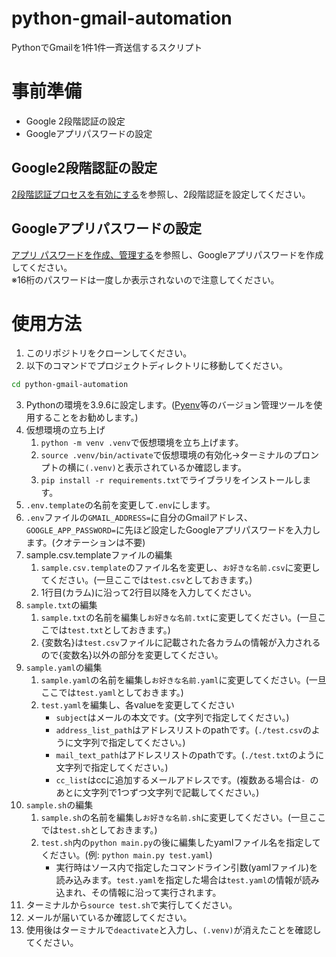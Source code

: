 # python-gmail-automation
PythonでGmailを1件1件一斉送信するスクリプト

# 事前準備
- Google 2段階認証の設定
- Googleアプリパスワードの設定

## Google2段階認証の設定
[2段階認証プロセスを有効にする](https://support.google.com/accounts/answer/185839?hl=ja&co=GENIE.Platform%3DDesktop&oco=0)を参照し、2段階認証を設定してください。

## Googleアプリパスワードの設定
[アプリ パスワードを作成、管理する](https://myaccount.google.com/apppasswords)を参照し、Googleアプリパスワードを作成してください。<br>
※16桁のパスワードは一度しか表示されないので注意してください。

# 使用方法
1. このリポジトリをクローンしてください。
2. 以下のコマンドでプロジェクトディレクトリに移動してください。
```bash
cd python-gmail-automation
```
3. Pythonの環境を3.9.6に設定します。([Pyenv](https://github.com/pyenv/pyenv)等のバージョン管理ツールを使用することをお勧めします。)
4. 仮想環境の立ち上げ
   1. ```python -m venv .venv```で仮想環境を立ち上げます。
   2. ```source .venv/bin/activate```で仮想環境の有効化→ターミナルのプロンプトの横に`(.venv)`と表示されているか確認します。
   3. ```pip install -r requirements.txt```でライブラリをインストールします。
5. `.env.template`の名前を変更して`.env`にします。
6. `.env`ファイルの`GMAIL_ADDRESS=`に自分のGmailアドレス、`GOOGLE_APP_PASSWORD=`に先ほど設定したGoogleアプリパスワードを入力します。(クオテーションは不要)
7. sample.csv.templateファイルの編集
   1. `sample.csv.template`のファイル名を変更し、`お好きな名前.csv`に変更してください。(一旦ここでは`test.csv`としておきます。)
   2. 1行目(カラム)に沿って2行目以降を入力してください。
8.  `sample.txt`の編集
    1. `sample.txt`の名前を編集し`お好きな名前.txt`に変更してください。(一旦ここでは`test.txt`としておきます。)
    2. {変数名}は`test.csv`ファイルに記載された各カラムの情報が入力されるので{変数名}以外の部分を変更してください。
9.  `sample.yaml`の編集
    1.  `sample.yaml`の名前を編集し`お好きな名前.yaml`に変更してください。(一旦ここでは`test.yaml`としておきます。)
    2.  `test.yaml`を編集し、各valueを変更してください
        - `subject`はメールの本文です。(文字列で指定してください。)
        - `address_list_path`はアドレスリストのpathです。(`./test.csv`のように文字列で指定してください。)
        - `mail_text_path`はアドレスリストのpathです。(`./test.txt`のように文字列で指定してください。)
        - `cc_list`はccに追加するメールアドレスです。(複数ある場合は`- `のあとに文字列で1つずつ文字列で記載してください。)
10. `sample.sh`の編集
    1.  `sample.sh`の名前を編集し`お好きな名前.sh`に変更してください。(一旦ここでは`test.sh`としておきます。)
    2.  `test.sh`内の`python main.py`の後に編集したyamlファイル名を指定してください。(例: `python main.py test.yaml`)
        - 実行時はソース内で指定したコマンドライン引数(yamlファイル)を読み込みます。`test.yaml`を指定した場合は`test.yaml`の情報が読み込まれ、その情報に沿って実行されます。  
11.  ターミナルから```source test.sh```で実行してください。
12.  メールが届いているか確認してください。
13.  使用後はターミナルで`deactivate`と入力し、`(.venv)`が消えたことを確認してください。 